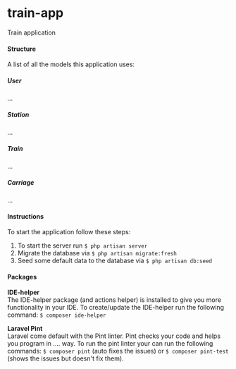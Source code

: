 # train-app
Train application

#### Structure
A list of all the models this application uses:

##### User
...

##### Station
...

##### Train
...

##### Carriage
...

#### Instructions
To start the application follow these steps:<br>
1. To start the server run ``$ php artisan server``
2. Migrate the database via ``$ php artisan migrate:fresh``
3. Seed some default data to the database via ``$ php artisan db:seed``

#### Packages
<b>IDE-helper</b><br>
The IDE-helper package (and actions helper) is installed to give you more functionality in your IDE. 
To create/update the IDE-helper run the following command: ``$ composer ide-helper``

<b>Laravel Pint</b><br>
Laravel come default with the Pint linter. Pint checks your code and helps you program in .... way. 
To run the pint linter your can run the following commands: ``$ composer pint`` (auto fixes the issues) or ``$ composer pint-test`` (shows the issues but doesn't fix them).
